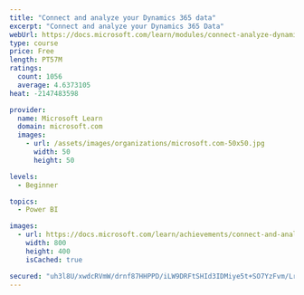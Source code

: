 ```yaml
---
title: "Connect and analyze your Dynamics 365 data​"
excerpt: "Connect and analyze your Dynamics 365 Data​"
webUrl: https://docs.microsoft.com/learn/modules/connect-analyze-dynamics-365-data/
type: course
price: Free
length: PT57M
ratings:
  count: 1056
  average: 4.6373105
heat: -2147483598

provider:
  name: Microsoft Learn
  domain: microsoft.com
  images:
    - url: /assets/images/organizations/microsoft.com-50x50.jpg
      width: 50
      height: 50

levels:
  - Beginner

topics:
  - Power BI

images:
  - url: https://docs.microsoft.com/learn/achievements/connect-and-analyze-your-microsoft-dynamics-365-data-social.png
    width: 800
    height: 400
    isCached: true

secured: "uh3l8U/xwdcRVmW/drnf87HHPPD/iLW9DRFtSHId3IDMiye5t+SO7YzFvm/LrxaI6ELfr5YxrthSixzgkbrikXFt0kk5FMLSUCOUN+xkEn1bG0Z3vvXG9QV98Xl3dfXzdhL2/IpGI5mJYIFdzneN8V0l6qQ8D6wXM2l3I9GfWcWV27q0E380waFANTzqTJ6/HaWo5pXjNm0FnBobGgD5q0vPrz6G0c2cyVaX6EI1BdAbm1Tbd0JZozuZnOvjqSnyd5y2zZ6hVMM42dlqCsn+b0t0Wk26+C1YoHxNfQS4vUnEhXBk6q6q+HXjSFGl+bsDvsr5Kn/rOLbKa3akSFfitHFw7MZDMZS5ySZ5M457C6baD0bVuG+S0sPElbe5TGAnZ48ZxEWO68LeYm0GbqwrBIJKYv+0gRR1prEEr69knFY=;dST1AiTq1YF1OEvAb6JUhw=="
---
```


